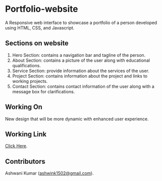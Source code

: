 # Portfolio-website
A Responsive web interface to showcase a portfolio of a person developed using HTML, CSS, and Javascript.

## Sections on website
1. Hero Section: contains a navigation bar and tagline of the person.
2. About Section: contains a picture of the user along with educational qualifications.
3. Service Section: provide information about the services of the user.
4. Project Section: contains information about the project and links to working projects.
5. Contact Section: contains contact information of the user along with a message box for clarifications.

## Working On
New design that will be more dynamic with enhanced user experience.

## Working Link
[Click Here](https://portfolio-ashwani-kumar.netlify.app/).

## Contributors
Ashwani Kumar (ashwink1502@gmail.com).
